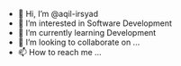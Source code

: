 - 👋 Hi, I’m @aqil-irsyad
- 👀 I’m interested in Software Development
- 🌱 I’m currently learning Development
- 💞️ I’m looking to collaborate on ...
- 📫 How to reach me ...

<!---
aqil-irsyad/aqil-irsyad is a ✨ special ✨ repository because its `README.md` (this file) appears on your GitHub profile.
You can click the Preview link to take a look at your changes.
--->
